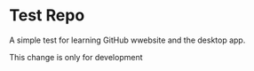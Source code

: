 # Test Repo
A simple test for learning GitHub wwebsite and the desktop app.

This change is only for development
